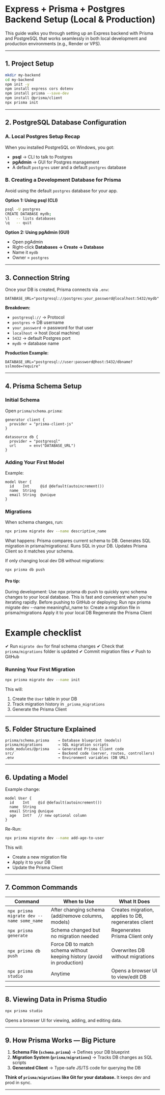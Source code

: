 # Express + Prisma + Postgres Backend Setup (Local & Production)

This guide walks you through setting up an Express backend with Prisma and PostgreSQL that works seamlessly in both local development and production environments (e.g., Render or VPS).

---

## 1. Project Setup
```bash
mkdir my-backend
cd my-backend
npm init -y
npm install express cors dotenv
npm install prisma --save-dev
npm install @prisma/client
npx prisma init
```

---

## 2. PostgreSQL Database Configuration

### A. Local Postgres Setup Recap
When you installed PostgreSQL on Windows, you got:
- **psql** → CLI to talk to Postgres
- **pgAdmin** → GUI for Postgres management
- A default `postgres` user and a default `postgres` database

### B. Creating a Development Database for Prisma
Avoid using the default `postgres` database for your app.

**Option 1: Using psql (CLI)**
```bash
psql -U postgres
CREATE DATABASE mydb;
\l   -- lists databases
\q   -- quit
```

**Option 2: Using pgAdmin (GUI)**
- Open pgAdmin
- Right-click **Databases → Create → Database**
- Name it `mydb`
- Owner = `postgres`

---

## 3. Connection String
Once your DB is created, Prisma connects via `.env`:
```env
DATABASE_URL="postgresql://postgres:your_password@localhost:5432/mydb"
```
**Breakdown:**
- `postgresql://` → Protocol
- `postgres` → DB username
- `your_password` → password for that user
- `localhost` → host (local machine)
- `5432` → default Postgres port
- `mydb` → database name

**Production Example:**
```env
DATABASE_URL="postgresql://user:password@host:5432/dbname?sslmode=require"
```

---

## 4. Prisma Schema Setup

### Initial Schema
Open `prisma/schema.prisma`:
```prisma
generator client {
  provider = "prisma-client-js"
}

datasource db {
  provider = "postgresql"
  url      = env("DATABASE_URL")
}
```

### Adding Your First Model
Example:
```prisma
model User {
  id    Int     @id @default(autoincrement())
  name  String
  email String  @unique
}
```

### Migrations
When schema changes, run:
```bash
npx prisma migrate dev --name descriptive_name
```
What happens:
Prisma compares current schema to DB.
Generates SQL migration in prisma/migrations/.
Runs SQL in your DB.
Updates Prisma Client so it matches your schema.

If only changing local dev DB without migrations:
```bash
npx prisma db push
```

#### Pro tip:
During development: Use npx prisma db push to quickly sync schema changes to your local database. This is fast and convenient when you're iterating rapidly.
Before pushing to GitHub or deploying: Run npx prisma migrate dev --name meaningful_name to:
Create a migration file in prisma/migrations
Apply it to your local DB
Regenerate the Prisma Client

# Example checklist
✔ Run `migrate dev` for final schema changes
✔ Check that `prisma/migrations` folder is updated
✔ Commit migration files
✔ Push to GitHub


### Running Your First Migration
```bash
npx prisma migrate dev --name init
```
This will:
1. Create the `User` table in your DB
2. Track migration history in `_prisma_migrations`
3. Generate the Prisma Client

---

## 5. Folder Structure Explained
```
prisma/schema.prisma    → Database blueprint (models)
prisma/migrations       → SQL migration scripts
node_modules/@prisma    → Generated Prisma Client code
src/                    → Backend code (server, routes, controllers)
.env                    → Environment variables (DB URL)
```

---

## 6. Updating a Model
Example change:
```prisma
model User {
  id    Int    @id @default(autoincrement())
  name  String
  email String @unique
  age   Int?   // new optional column
}
```
Re-Run:
```bash
npx prisma migrate dev --name add-age-to-user
```
This will:
- Create a new migration file
- Apply it to your DB
- Update the Prisma Client

---

## 7. Common Commands
| Command                                   | When to Use                                                                        | What It Does                                                                                                |
| ----------------------------------------- | ---------------------------------------------------------------------------------- | ----------------------------------------------------------------------------------------------------------- |
| `npx prisma migrate dev --name some_name` | After changing schema (add/remove columns, models)                                 | Creates migration, applies to DB, regenerates client                                                        |
| `npx prisma generate`                     | Schema changed but no migration needed                                             | Regenerates Prisma Client only                                                                               |
| `npx prisma db push`                      | Force DB to match schema without keeping history (avoid in production)             | Overwrites DB without migrations                                                                             |
| `npx prisma studio`                       | Anytime                                                                            | Opens a browser UI to view/edit DB                                                                           |

---

## 8. Viewing Data in Prisma Studio
```bash
npx prisma studio
```
Opens a browser UI for viewing, adding, and editing data.

---

## 9. How Prisma Works — Big Picture
1. **Schema File (`schema.prisma`)** → Defines your DB blueprint
2. **Migration System (`prisma/migrations`)** → Tracks DB changes as SQL scripts
3. **Generated Client** → Type-safe JS/TS code for querying the DB

**Think of `prisma/migrations` like Git for your database.** It keeps dev and prod in sync.

---

